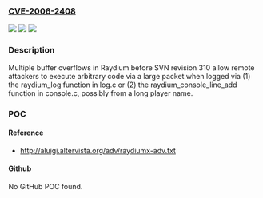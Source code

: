 ### [CVE-2006-2408](https://cve.mitre.org/cgi-bin/cvename.cgi?name=CVE-2006-2408)
![](https://img.shields.io/static/v1?label=Product&message=n%2Fa&color=blue)
![](https://img.shields.io/static/v1?label=Version&message=n%2Fa&color=blue)
![](https://img.shields.io/static/v1?label=Vulnerability&message=n%2Fa&color=brighgreen)

### Description

Multiple buffer overflows in Raydium before SVN revision 310 allow remote attackers to execute arbitrary code via a large packet when logged via (1) the raydium_log function in log.c or (2) the raydium_console_line_add function in console.c, possibly from a long player name.

### POC

#### Reference
- http://aluigi.altervista.org/adv/raydiumx-adv.txt

#### Github
No GitHub POC found.

